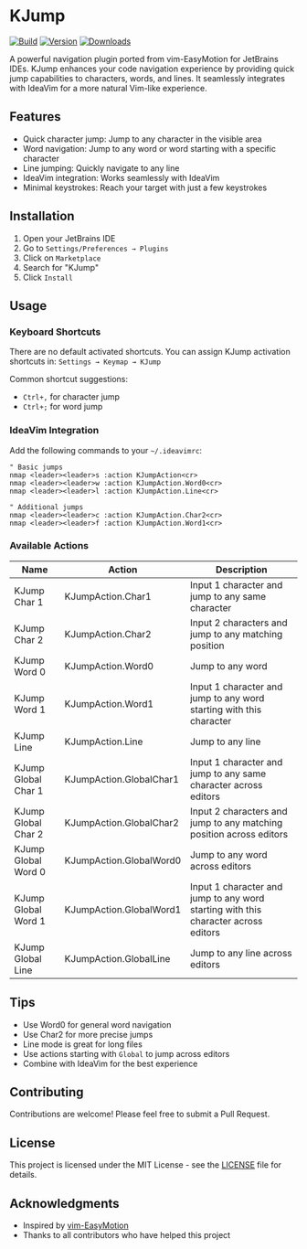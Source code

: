 # KJump

[![Build](https://github.com/a690700752/KJump/workflows/Build/badge.svg)](https://github.com/a690700752/KJump/actions/workflows/build.yml)
[![Version](https://img.shields.io/jetbrains/plugin/v/15097-kjump.svg)](https://plugins.jetbrains.com/plugin/15097-kjump)
[![Downloads](https://img.shields.io/jetbrains/plugin/d/15097-kjump.svg)](https://plugins.jetbrains.com/plugin/15097-kjump)

<!-- Plugin description -->
A powerful navigation plugin ported from vim-EasyMotion for JetBrains IDEs. KJump enhances your code navigation experience by providing quick jump capabilities to characters, words, and lines. It seamlessly integrates with IdeaVim for a more natural Vim-like experience.

## Features

- Quick character jump: Jump to any character in the visible area
- Word navigation: Jump to any word or word starting with a specific character
- Line jumping: Quickly navigate to any line
- IdeaVim integration: Works seamlessly with IdeaVim
- Minimal keystrokes: Reach your target with just a few keystrokes

## Installation

1. Open your JetBrains IDE
2. Go to `Settings/Preferences → Plugins`
3. Click on `Marketplace`
4. Search for "KJump"
5. Click `Install`

## Usage

### Keyboard Shortcuts
There are no default activated shortcuts. You can assign KJump activation shortcuts in:
`Settings → Keymap → KJump`

Common shortcut suggestions:
- `Ctrl+,` for character jump
- `Ctrl+;` for word jump

### IdeaVim Integration
Add the following commands to your `~/.ideavimrc`:

```vimrc
" Basic jumps
nmap <leader><leader>s :action KJumpAction<cr>
nmap <leader><leader>w :action KJumpAction.Word0<cr>
nmap <leader><leader>l :action KJumpAction.Line<cr>

" Additional jumps
nmap <leader><leader>c :action KJumpAction.Char2<cr>
nmap <leader><leader>f :action KJumpAction.Word1<cr>
```

### Available Actions

| Name                | Action                  | Description                                                                        |
|---------------------|-------------------------|------------------------------------------------------------------------------------|
| KJump Char 1        | KJumpAction.Char1       | Input 1 character and jump to any same character                                   |
| KJump Char 2        | KJumpAction.Char2       | Input 2 characters and jump to any matching position                               |
| KJump Word 0        | KJumpAction.Word0       | Jump to any word                                                                   |
| KJump Word 1        | KJumpAction.Word1       | Input 1 character and jump to any word starting with this character                |
| KJump Line          | KJumpAction.Line        | Jump to any line                                                                   |
| KJump Global Char 1 | KJumpAction.GlobalChar1 | Input 1 character and jump to any same character across editors                    |
| KJump Global Char 2 | KJumpAction.GlobalChar2 | Input 2 characters and jump to any matching position across editors                |
| KJump Global Word 0 | KJumpAction.GlobalWord0 | Jump to any word across editors                                                    |
| KJump Global Word 1 | KJumpAction.GlobalWord1 | Input 1 character and jump to any word starting with this character across editors |
| KJump Global Line   | KJumpAction.GlobalLine  | Jump to any line across editors                                                    |

<!-- Plugin description end -->

## Tips
- Use Word0 for general word navigation
- Use Char2 for more precise jumps
- Line mode is great for long files
- Use actions starting with `Global` to jump across editors
- Combine with IdeaVim for the best experience

## Contributing

Contributions are welcome! Please feel free to submit a Pull Request.

## License

This project is licensed under the MIT License - see the [LICENSE](LICENSE) file for details.

## Acknowledgments

- Inspired by [vim-EasyMotion](https://github.com/easymotion/vim-easymotion)
- Thanks to all contributors who have helped this project
